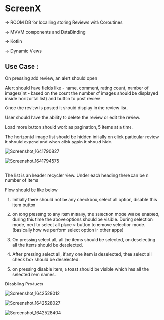 # ScreenX


-> ROOM DB for localling storing Reviews with Coroutines


-> MVVM components and DataBinding


-> Kotlin


-> Dynamic Views 


## Use Case :

On pressing add review, an alert should open 

Alert should have fields like - name, comment, rating count, number of images(int - based on the count the number of images should be displayed inside horizontal list) and button to post review

Once the review is posted it should display in the review list.

User should have the ability to delete the review or edit the review.

Load more button should work as pagination, 5 items at a time.

The horizontal image list should be hidden initially on click particular review it should expand and when click again it should hide.


![Screenshot_1641790827](https://user-images.githubusercontent.com/77268176/148722227-32466580-37b2-48e1-9aaa-baf8ae410b74.png)


![Screenshot_1641794575](https://user-images.githubusercontent.com/77268176/148724023-0c739e13-7b1c-420b-99c7-f3460d2cc830.png)

## 

The list is an header recycler view. Under each heading there can be n number of items

Flow should be like below

1) Initially there should not be any checkbox, select all option, disable this item button

2) on long pressing to any item initially, the selection mode will be enabled, during this time the above options should be visible. During selection mode, next to select all place × button to remove selection mode. (basically how we perform select option in other apps)

3) On pressing select all, all the items should be selected, on deselecting all the items should be deselected.

4) After pressing select all, if any one item is deselected, then select all check box should be deselected.

5) on pressing disable item, a toast should be visible which has all the selected item names.


Disabling Products 

![Screenshot_1642528012](https://user-images.githubusercontent.com/77268176/149991274-9ff36360-6ff0-4a0c-a40b-8a178b1819fe.png)


![Screenshot_1642528027](https://user-images.githubusercontent.com/77268176/149991284-8ac21406-9417-4dc6-afae-671eeb160a88.png)


![Screenshot_1642528404](https://user-images.githubusercontent.com/77268176/149992004-2b46f04f-d87f-4dfb-b0a6-51bac9a73be7.png)
